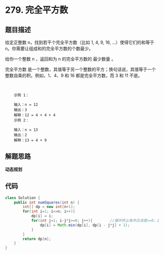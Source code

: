 # 279. 完全平方数

## 题目描述
给定正整数 n，找到若干个完全平方数（比如 1, 4, 9, 16, ...）使得它们的和等于 n。你需要让组成和的完全平方数的个数最少。

给你一个整数 n ，返回和为 n 的完全平方数的 最少数量 。

完全平方数 是一个整数，其值等于另一个整数的平方；换句话说，其值等于一个整数自乘的积。例如，1、4、9 和 16 都是完全平方数，而 3 和 11 不是。

 

        示例 1：

        输入：n = 12
        输出：3 
        解释：12 = 4 + 4 + 4
        示例 2：

        输入：n = 13
        输出：2
        解释：13 = 4 + 9


## 解题思路
**动态规划**


## 代码
```java
class Solution {
    public int numSquares(int n) {
        int[] dp = new int[n+1];
        for(int i=1; i<=n; i++){
            dp[i] = i;
            for(int j=1; i-j*j>=0; j++){        //循环终止条件应该是>=0，因为i有可能是完全平方数，这时候i=j*j，转移方程就是dp[i] = dp[0] + 1
                dp[i] = Math.min(dp[i], dp[i - j*j] + 1);
            }
        }
        return dp[n];
    }
}
```
